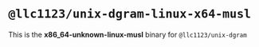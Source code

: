 # `@llc1123/unix-dgram-linux-x64-musl`

This is the **x86_64-unknown-linux-musl** binary for `@llc1123/unix-dgram`
